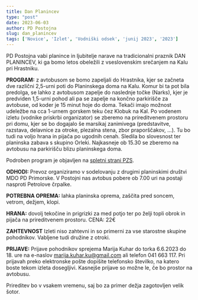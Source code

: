 ```yaml
---
title: Dan Planincev
type: "post"
date: 2023-06-03
author: PD Postojna
slug: dan_planincev
tags: ['Novice', 'Izlet', 'Vodniški odsek', 'junij 2023', '2023']
---
```


PD Postojna vabi planince in ljubitelje narave na tradicionalni praznik DAN PLANINCEV, ki ga bomo letos obeležili z vseslovenskim srečanjem na Kalu pri Hrastniku.

**PROGRAM:** z avtobusom se bomo zapeljali do Hrastnika, kjer se začneta dve različni 2,5-urni poti do Planinskega doma na Kalu. Komur bi ta pot bila predolga, se lahko z avtobusom zapelje do naslednje točke (Narks), kjer je predviden 1,5-urni pohod ali pa se zapelje na končno parkirišče za avtobuse, od koder je 15 minut hoje do doma. Tekači imajo možnost udeležbe na cca 1-urnem gorskem teku čez Klobuk na Kal. Po vodenem izletu (vodnike priskrbi organizator) se zberemo na prireditvenem prostoru pri domu, kjer se bo dogajalo še marsikaj zanimivega (predstavitve, razstava, delavnice za otroke, plezalna stena, zbor praporščakov, …). Tu bo tudi na voljo hrana in pijača po ugodnih cenah. Sledila bo slovesnost ter planinska zabava s skupino Orleki. Najkasneje ob 15.30 se zberemo na avtobusu na parkirišču blizu planinskega doma.


Podroben program je objavljen na [spletni strani PZS](https://www.pzs.si/javno/barbara/dan%20dozivetij_ZGIBANKA_2023.pdf).

**ODHODI:** Prevoz organiziramo v sodelovanju z drugimi planinskimi društvi MDO PD Primorske. V Postojni nas avtobus pobere ob 7.00 uri na postaji nasproti Petrolove črpalke.

**POTREBNA OPREMA:** lahka planinska oprema, zaščita pred soncem, vetrom, dežjem, klopi.

**HRANA:** dovolj tekočine in prigrizki za med potjo ter po želji topli obrok in pijača na prireditvenem prostoru. 
CENA: 22€

**ZAHTEVNOST** Izleti niso zahtevni in so primerni za vse starostne skupine pohodnikov. Vabljene tudi družine z otroki.

**PRIJAVE:** Prijave pohodnikov sprejema Marija Kuhar do torka 6.6.2023 do 18. ure na e-naslov marija.kuhar.ku@gmail.com ali telefon 041 663 117. Pri prijavah preko elektronske pošte dopišite telefonsko številko, na katero boste tekom izleta dosegljivi. Kasnejše prijave so možne le, če bo prostor na avtobusu.

Prireditev bo v vsakem vremenu, saj bo za primer dežja zagotovljen velik šotor.
